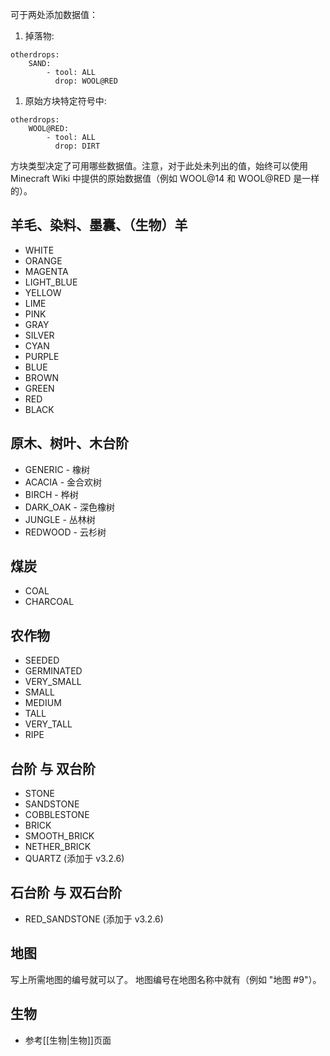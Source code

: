 可于两处添加数据值：

1. 掉落物:
```
otherdrops:
    SAND:
        - tool: ALL
          drop: WOOL@RED
```

1. 原始方块特定符号中:
```
otherdrops:
    WOOL@RED:
        - tool: ALL
          drop: DIRT
```

方块类型决定了可用哪些数据值。注意，对于此处未列出的值，始终可以使用 Minecraft Wiki 中提供的原始数据值（例如 WOOL@14 和 WOOL@RED 是一样的）。

## 羊毛、染料、墨囊、（生物）羊
* WHITE
* ORANGE
* MAGENTA
* LIGHT_BLUE
* YELLOW
* LIME
* PINK
* GRAY
* SILVER
* CYAN
* PURPLE
* BLUE
* BROWN
* GREEN
* RED
* BLACK

## 原木、树叶、木台阶
* GENERIC - 橡树
* ACACIA - 金合欢树
* BIRCH	- 桦树
* DARK_OAK - 深色橡树
* JUNGLE - 丛林树
* REDWOOD - 云杉树

## 煤炭
* COAL
* CHARCOAL

## 农作物
* SEEDED
* GERMINATED
* VERY_SMALL
* SMALL
* MEDIUM
* TALL
* VERY_TALL
* RIPE

## 台阶 与 双台阶
* STONE
* SANDSTONE
* COBBLESTONE
* BRICK
* SMOOTH_BRICK
* NETHER_BRICK
* QUARTZ (添加于 v3.2.6)

## 石台阶 与 双石台阶
* RED_SANDSTONE (添加于 v3.2.6)

## 地图
写上所需地图的编号就可以了。
地图编号在地图名称中就有（例如 "地图 #9"）。

## 生物
* 参考[[生物|生物]]页面